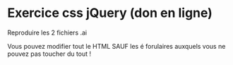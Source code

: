 # Exercice css jQuery (don en ligne)

<p>Reproduire les 2 fichiers .ai</p>
<p>Vous pouvez modifier tout le HTML SAUF les é forulaires auxquels vous ne pouvez pas toucher du tout !</p>
